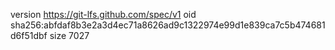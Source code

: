 version https://git-lfs.github.com/spec/v1
oid sha256:abfdaf8b3e2a3d4ec71a8626ad9c1322974e99d1e839ca7c5b474681d6f51dbf
size 7027
